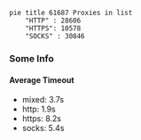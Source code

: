 
```mermaid
pie title 61687 Proxies in list
    "HTTP" : 28606
    "HTTPS": 10578
    "SOCKS" : 30846
```

### Some Info
#### Average Timeout

- mixed: 3.7s
- http: 1.9s
- https: 8.2s
- socks: 5.4s